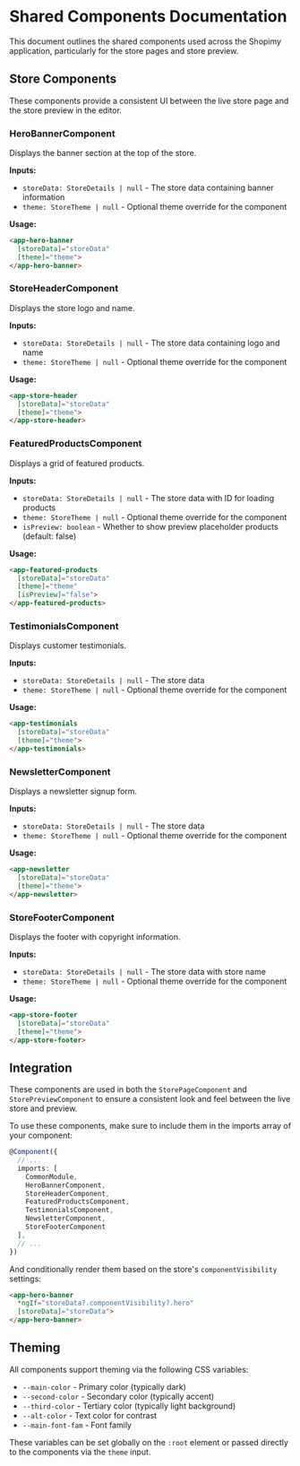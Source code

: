 # Shared Components Documentation

This document outlines the shared components used across the Shopimy application, particularly for the store pages and store preview.

## Store Components

These components provide a consistent UI between the live store page and the store preview in the editor.

### HeroBannerComponent

Displays the banner section at the top of the store.

**Inputs:**
- `storeData: StoreDetails | null` - The store data containing banner information
- `theme: StoreTheme | null` - Optional theme override for the component

**Usage:**
```html
<app-hero-banner 
  [storeData]="storeData" 
  [theme]="theme">
</app-hero-banner>
```

### StoreHeaderComponent

Displays the store logo and name.

**Inputs:**
- `storeData: StoreDetails | null` - The store data containing logo and name
- `theme: StoreTheme | null` - Optional theme override for the component

**Usage:**
```html
<app-store-header 
  [storeData]="storeData" 
  [theme]="theme">
</app-store-header>
```

### FeaturedProductsComponent

Displays a grid of featured products.

**Inputs:**
- `storeData: StoreDetails | null` - The store data with ID for loading products
- `theme: StoreTheme | null` - Optional theme override for the component
- `isPreview: boolean` - Whether to show preview placeholder products (default: false)

**Usage:**
```html
<app-featured-products 
  [storeData]="storeData"
  [theme]="theme"
  [isPreview]="false">
</app-featured-products>
```

### TestimonialsComponent

Displays customer testimonials.

**Inputs:**
- `storeData: StoreDetails | null` - The store data
- `theme: StoreTheme | null` - Optional theme override for the component

**Usage:**
```html
<app-testimonials 
  [storeData]="storeData" 
  [theme]="theme">
</app-testimonials>
```

### NewsletterComponent

Displays a newsletter signup form.

**Inputs:**
- `storeData: StoreDetails | null` - The store data
- `theme: StoreTheme | null` - Optional theme override for the component

**Usage:**
```html
<app-newsletter 
  [storeData]="storeData" 
  [theme]="theme">
</app-newsletter>
```

### StoreFooterComponent

Displays the footer with copyright information.

**Inputs:**
- `storeData: StoreDetails | null` - The store data with store name
- `theme: StoreTheme | null` - Optional theme override for the component

**Usage:**
```html
<app-store-footer 
  [storeData]="storeData" 
  [theme]="theme">
</app-store-footer>
```

## Integration

These components are used in both the `StorePageComponent` and `StorePreviewComponent` to ensure a consistent look and feel between the live store and preview.

To use these components, make sure to include them in the imports array of your component:

```typescript
@Component({
  // ...
  imports: [
    CommonModule,
    HeroBannerComponent,
    StoreHeaderComponent,
    FeaturedProductsComponent,
    TestimonialsComponent,
    NewsletterComponent,
    StoreFooterComponent
  ],
  // ...
})
```

And conditionally render them based on the store's `componentVisibility` settings:

```html
<app-hero-banner 
  *ngIf="storeData?.componentVisibility?.hero" 
  [storeData]="storeData">
</app-hero-banner>
```

## Theming

All components support theming via the following CSS variables:

- `--main-color` - Primary color (typically dark)
- `--second-color` - Secondary color (typically accent)
- `--third-color` - Tertiary color (typically light background)
- `--alt-color` - Text color for contrast
- `--main-font-fam` - Font family

These variables can be set globally on the `:root` element or passed directly to the components via the `theme` input. 